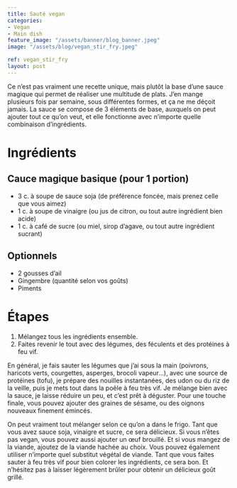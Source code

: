 ```yaml
---
title: Sauté vegan
categories:
- Vegan
- Main dish
feature_image: "/assets/banner/blog_banner.jpeg"
image: "/assets/blog/vegan_stir_fry.jpeg"

ref: vegan_stir_fry
layout: post
---
```


Ce n’est pas vraiment une recette unique, mais plutôt la base d’une sauce magique qui permet de réaliser une multitude de plats. J’en mange plusieurs fois par semaine, sous différentes formes, et ça ne me déçoit jamais. La sauce se compose de 3 éléments de base, auxquels on peut ajouter tout ce qu’on veut, et elle fonctionne avec n’importe quelle combinaison d’ingrédients.

<!-- more -->

# Ingrédients

## Cauce magique basique (pour 1 portion)
- 3 c. à soupe de sauce soja (de préférence foncée, mais prenez celle que vous aimez)
- 1 c. à soupe de vinaigre (ou jus de citron, ou tout autre ingrédient bien acide)
- 1 c. à café de sucre (ou miel, sirop d’agave, ou tout autre ingrédient sucrant)

## Optionnels
- 2 gousses d’ail
- Gingembre (quantité selon vos goûts)
- Piments

# Étapes
1. Mélangez tous les ingrédients ensemble.
2. Faites revenir le tout avec des légumes, des féculents et des protéines à feu vif.

En général, je fais sauter les légumes que j’ai sous la main (poivrons, haricots verts, courgettes, asperges, brocoli vapeur…), avec une source de protéines (tofu), je prépare des nouilles instantanées, des udon ou du riz de la veille, puis je mets tout dans la poêle à feu très vif. Je mélange bien avec la sauce, je laisse réduire un peu, et c’est prêt à déguster. Pour une touche finale, vous pouvez ajouter des graines de sésame, ou des oignons nouveaux finement émincés.

On peut vraiment tout mélanger selon ce qu’on a dans le frigo. Tant que vous avez sauce soja, vinaigre et sucre, ce sera délicieux. Si vous n’êtes pas vegan, vous pouvez aussi ajouter un œuf brouillé. Et si vous mangez de la viande, ajoutez de la viande hachée au choix. Vous pouvez également utiliser n’importe quel substitut végétal de viande. Tant que vous faites sauter à feu très vif pour bien colorer les ingrédients, ce sera bon. Et n’hésitez pas à laisser légèrement brûler pour obtenir un délicieux goût grillé.
